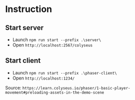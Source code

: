 # Instruction

## Start server

- Launch `npm run start --prefix .\server\`
- Open `http://localhost:2567/colyseus`

## Start client

- Launch `npm run start --prefix .\phaser-client\`
- Open `http://localhost:1234/`

Source:
`https://learn.colyseus.io/phaser/1-basic-player-movement#preloading-assets-in-the-demo-scene`
